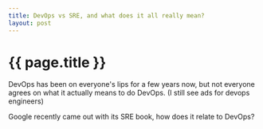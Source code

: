 ```yaml
---
title: DevOps vs SRE, and what does it all really mean?
layout: post
---
```


{{ page.title }}
================

DevOps has been on everyone's lips for a few years now, but not everyone agrees on what it actually means to do DevOps. (I still see ads for devops engineers)

Google recently came out with its SRE book, how does it relate to DevOps?
